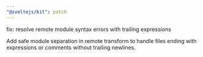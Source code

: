 ```yaml
---
"@sveltejs/kit": patch
---
```


fix: resolve remote module syntax errors with trailing expressions

Add safe module separation in remote transform to handle files ending with expressions or comments without trailing newlines.
